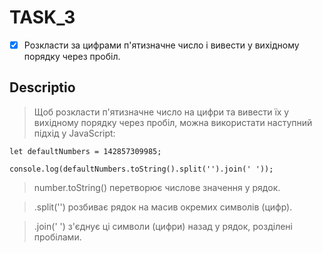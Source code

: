 # TASK_3

- [X] Розкласти за цифрами п'ятизначне число і вивести у вихідному порядку через пробіл.

## Descriptio

>Щоб розкласти п'ятизначне число на цифри та вивести їх у вихідному порядку через пробіл, можна використати наступний підхід у JavaScript:

```
let defaultNumbers = 142857309985;

console.log(defaultNumbers.toString().split('').join(' '));
```

>number.toString() перетворює числове значення у рядок.
 
>.split('') розбиває рядок на масив окремих символів (цифр).
 
>.join(' ') з'єднує ці символи (цифри) назад у рядок, розділені пробілами.